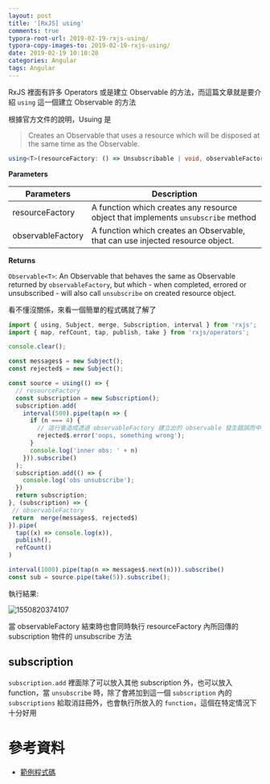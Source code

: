 ```yaml
---
layout: post
title: '[RxJS] using'
comments: true
typora-root-url: 2019-02-19-rxjs-using/
typora-copy-images-to: 2019-02-19-rxjs-using/
date: 2019-02-19 10:10:28
categories: Angular
tags: Angular
---
```


RxJS  裡面有許多 Operators 或是建立 Observable  的方法，而這篇文章就是要介紹 `using` 這一個建立 Observable 的方法

<!-- more -->

根據官方文件的說明，Usuing 是

> Creates an Observable that uses a resource which will be disposed at the same time as the Observable.

```typescript
using<T>(resourceFactory: () => Unsubscribable | void, observableFactory: (resource: Unsubscribable | void) => ObservableInput<T> | void): Observable<T>
```

**Parameters**

| Parameters | Description |
| ----------------- | ------------------------------------------------------------ |
| resourceFactory   | A function which creates any resource object that implements `unsubscribe` method |
| observableFactory | A function which creates an Observable, that can use injected resource object. |

**Returns**

`Observable<T>`: An Observable that behaves the same as Observable returned by `observableFactory`, but which - when completed, errored or unsubscribed - will also call `unsubscribe` on created resource object.

看不懂沒關係，來看一個簡單的程式碼就了解了

```typescript
import { using, Subject, merge, Subscription, interval } from 'rxjs';
import { map, refCount, tap, publish, take } from 'rxjs/operators';

console.clear();

const messages$ = new Subject();
const rejected$ = new Subject();

const source = using(() => {
  // resourceFactory
  const subscription = new Subscription();
  subscription.add(
    interval(500).pipe(tap(n => {
      if (n === 4) {
        // 這行會造成透過 observableFactory 建立出的 observable 發生錯誤而中斷
        rejected$.error('oops, something wrong'); 
      }
      console.log('inner obs: ' + n)
    })).subscribe()
  );
  subscription.add(() => {
    console.log('obs unsubscribe');
  })
  return subscription;
}, (subscription) => {
 // observableFactory
 return  merge(messages$, rejected$)
}).pipe(
  tap((x) => console.log(x)),
  publish(),
  refCount()
)

interval(1000).pipe(tap(n => messages$.next(n))).subscribe()
const sub = source.pipe(take(5)).subscribe();

```

執行結果:

![1550820374107](1550820374107.png)

當 observableFactory 結束時也會同時執行 resourceFactory 內所回傳的 subscription 物件的 unsubscribe 方法

## subscription

`subscription.add` 裡面除了可以放入其他 subscription 外，也可以放入 function，當 `unsubscribe` 時，除了會將加到這一個 `subscription` 內的 `subscriptions` 給取消註冊外，也會執行所放入的 `function`，這個在特定情況下十分好用

# 參考資料

* [範例程式碼](https://stackblitz.com/edit/rxjs-using)